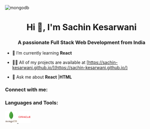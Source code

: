 <img src="[https://raw.githubusercontent.com/devicons/devicon/master/icons/mongodb/mongodb-original-wordmark.svg](https://i.pinimg.com/originals/2f/f4/28/2ff428006f3ade5f10beac69372062ab.gif)" alt="mongodb" width="40" height="40"/>
<h1 align="center">Hi 👋, I'm Sachin Kesarwani</h1>
<h3 align="center">A passionate Full Stack Web Development from India</h3>

- 🌱 I’m currently learning **React**

- 👨‍💻 All of my projects are available at [https://sachin-kesarwani.github.io/](https://sachin-kesarwani.github.io/)

- 💬 Ask me about **React** |**HTML**

<h3 align="left">Connect with me:</h3>
<p align="left">
</p>

<h3 align="left">Languages and Tools:</h3>
<p align="left"> <a href="https://www.mongodb.com/" target="_blank" rel="noreferrer"> <img src="https://raw.githubusercontent.com/devicons/devicon/master/icons/mongodb/mongodb-original-wordmark.svg" alt="mongodb" width="40" height="40"/> </a> <a href="https://www.oracle.com/" target="_blank" rel="noreferrer"> <img src="https://raw.githubusercontent.com/devicons/devicon/master/icons/oracle/oracle-original.svg" alt="oracle" width="40" height="40"/> </a> </p>


